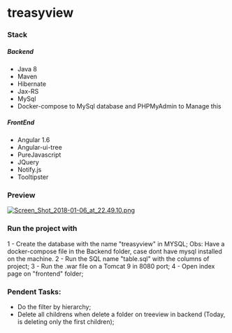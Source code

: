 # treasyview

### Stack

##### Backend
* Java 8
* Maven
* Hibernate
* Jax-RS
* MySql
* Docker-compose to MySql database and PHPMyAdmin to Manage this

##### FrontEnd
* Angular 1.6
* Angular-ui-tree
* PureJavascript
* JQuery
* Notify.js
* Tooltipster

### Preview

[![Screen_Shot_2018-01-06_at_22.49.10.png](https://s18.postimg.org/3nwxe0nh5/Screen_Shot_2018-01-06_at_22.49.10.png)](https://postimg.org/image/u8zg9kpud/)

### Run the project with
1 - Create the database with the name "treasyview" in MYSQL;
  Obs: Have a docker-compose file in the Backend folder, case dont have mysql installed on the machine.
2 - Run the SQL name "table.sql" with the columns of project;
3 - Run the .war file on a Tomcat 9 in 8080 port;
4 - Open index page on "frontend" folder;

### Pendent Tasks: 
* Do the filter by hierarchy;
* Delete all childrens when delete a folder on treeview in backend (Today, is deleting only the first children);

